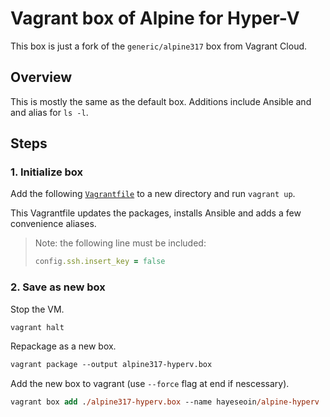 # Vagrant box of Alpine for Hyper-V

This box is just a fork of the `generic/alpine317` box from Vagrant Cloud.

## Overview

This is mostly the same as the default box. Additions include Ansible and and alias for `ls -l`.

## Steps

### 1. Initialize box
Add the following [`Vagrantfile`](Vagrantfile) to a new directory and run `vagrant up`. 

This Vagrantfile updates the packages, installs Ansible and adds a few convenience aliases. 

> Note: the following line must be included:
> ```ruby
> config.ssh.insert_key = false
> ```

### 2. Save as new box

Stop the VM.
```ps
vagrant halt
```
Repackage as a new box.
```ps
vagrant package --output alpine317-hyperv.box 
```
Add the new box to vagrant (use `--force` flag at end if nescessary).
```ps
vagrant box add ./alpine317-hyperv.box --name hayeseoin/alpine-hyperv
```